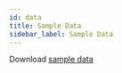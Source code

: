 ```yaml
---
id: data
title: Sample Data
sidebar_label: Sample Data
---
```


Download [sample data](/static/csv/Data.csv)